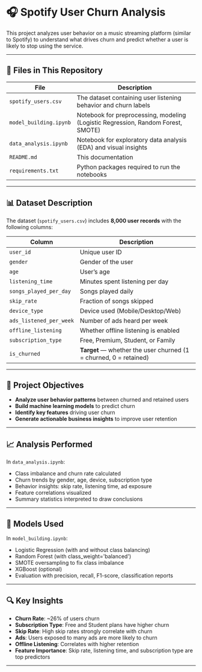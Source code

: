 # 🎧 Spotify User Churn Analysis

This project analyzes user behavior on a music streaming platform (similar to Spotify) to understand what drives churn and predict whether a user is likely to stop using the service.

---

## 📁 Files in This Repository

| File | Description |
|------|-------------|
| `spotify_users.csv` | The dataset containing user listening behavior and churn labels |
| `model_building.ipynb` | Notebook for preprocessing, modeling (Logistic Regression, Random Forest, SMOTE) |
| `data_analysis.ipynb` | Notebook for exploratory data analysis (EDA) and visual insights |
| `README.md` | This documentation |
| `requirements.txt` | Python packages required to run the notebooks |

---

## 📊 Dataset Description

The dataset (`spotify_users.csv`) includes **8,000 user records** with the following columns:

| Column | Description |
|--------|-------------|
| `user_id` | Unique user ID |
| `gender` | Gender of the user |
| `age` | User’s age |
| `listening_time` | Minutes spent listening per day |
| `songs_played_per_day` | Songs played daily |
| `skip_rate` | Fraction of songs skipped |
| `device_type` | Device used (Mobile/Desktop/Web) |
| `ads_listened_per_week` | Number of ads heard per week |
| `offline_listening` | Whether offline listening is enabled |
| `subscription_type` | Free, Premium, Student, or Family |
| `is_churned` | **Target** — whether the user churned (1 = churned, 0 = retained) |

---

## 🧪 Project Objectives

- **Analyze user behavior patterns** between churned and retained users
- **Build machine learning models** to predict churn
- **Identify key features** driving user churn
- **Generate actionable business insights** to improve user retention

---

## 📈 Analysis Performed

In `data_analysis.ipynb`:

- Class imbalance and churn rate calculated
- Churn trends by gender, age, device, subscription type
- Behavior insights: skip rate, listening time, ad exposure
- Feature correlations visualized
- Summary statistics interpreted to draw conclusions

---

## 🤖 Models Used

In `model_building.ipynb`:

- Logistic Regression (with and without class balancing)
- Random Forest (with class_weight='balanced')
- SMOTE oversampling to fix class imbalance
- XGBoost (optional)
- Evaluation with precision, recall, F1-score, classification reports


---

## 🔍 Key Insights

- **Churn Rate**: ~26% of users churn
- **Subscription Type**: Free and Student plans have higher churn
- **Skip Rate**: High skip rates strongly correlate with churn
- **Ads**: Users exposed to many ads are more likely to churn
- **Offline Listening**: Correlates with higher retention
- **Feature Importance**: Skip rate, listening time, and subscription type are top predictors

---


